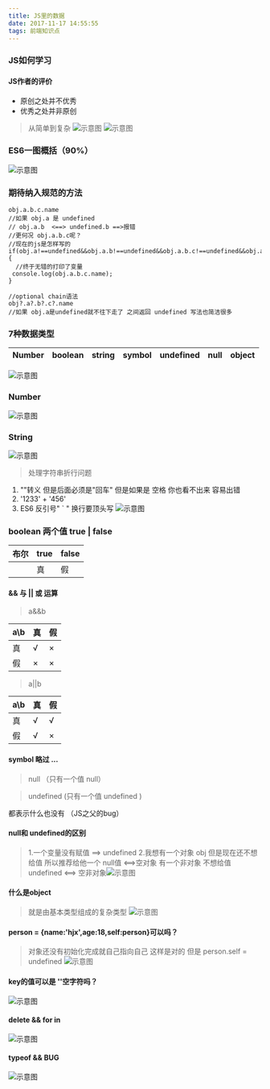 ```yaml
---
title: JS里的数据
date: 2017-11-17 14:55:55
tags: 前端知识点
---
```


### JS如何学习

#### JS作者的评价

- 原创之处并不优秀
- 优秀之处并非原创

> 从简单到复杂
![示意图](https://sltrust.github.io/note/img/note020_1.png)
![示意图](https://sltrust.github.io/note/img/note020_2.png)

### ES6一图概括（90%）
![示意图](https://github.com/slTrust/note/raw/master/img/note020_3.png)

### 期待纳入规范的方法
```
obj.a.b.c.name
//如果 obj.a 是 undefined
// obj.a.b  <==> undefined.b ==>报错
//更何况 obj.a.b.c呢？
//现在的js是怎样写的
if(obj.a!==undefined&&obj.a.b!==undefined&&obj.a.b.c!==undefined&&obj.a.b.c.name!==undefined){
  //终于无错的打印了变量
 console.log(obj.a.b.c.name);
}

//optional chain语法
obj?.a?.b?.c?.name 
//如果 obj.a是undefined就不往下走了 之间返回 undefined 写法也简洁很多
```
### 7种数据类型
| Number | boolean | string | symbol | undefined | null | object |
| --- | --- | --- | --- | --- | --- | --- | 
![示意图](https://github.com/slTrust/note/raw/master/img/note020_4.png)

### Number
![示意图](https://github.com/slTrust/note/raw/master/img/note020_5.png)
### String
![示意图](https://github.com/slTrust/note/raw/master/img/note020_6.png)
> 处理字符串折行问题
1. "\"转义 但是后面必须是"回车" 但是如果是 空格  你也看不出来 容易出错
2. '1233' +
'456'
3. ES6 反引号" ` " 换行要顶头写
![示意图](https://github.com/slTrust/note/raw/master/img/note020_7.png)

### boolean 两个值 true | false
|布尔|true|false|
|--|--|--|
||真|假|

#### && 与  || 或 运算
> a&&b

|a\b|真|假|
|--|--|--|
|真|√|×|
|假|×|×|

> a||b

|a\b|真|假|
|--|--|--|
|真|√|√|
|假|√|×|

#### symbol 略过 ...

> null  （只有一个值 null）

> undefined (只有一个值 undefined )

都表示什么也没有 （JS之父的bug）

#### null和 undefined的区别
> 1.一个变量没有赋值 ==> undefined
> 2.我想有一个对象 obj 但是现在还不想给值 所以推荐给他一个 null值 <==>空对象
有一个非对象 不想给值  undefined <==> 空非对象![示意图](https://github.com/slTrust/note/raw/master/img/note020_8.png)

#### 什么是object
> 就是由基本类型组成的复杂类型
![示意图](https://github.com/slTrust/note/raw/master/img/note020_9.png)
#### person = {name:'hjx',age:18,self:person}可以吗？  
> 对象还没有初始化完成就自己指向自己
> 这样是对的  但是 person.self = undefined
![示意图](https://github.com/slTrust/note/raw/master/img/note020_10.png)

#### key的值可以是 ''空字符吗？
![示意图](https://github.com/slTrust/note/raw/master/img/note020_11.png)

#### delete && for in
![示意图](https://github.com/slTrust/note/raw/master/img/note020_12.png)

#### typeof && BUG
![示意图](https://github.com/slTrust/note/raw/master/img/note020_13.png)



